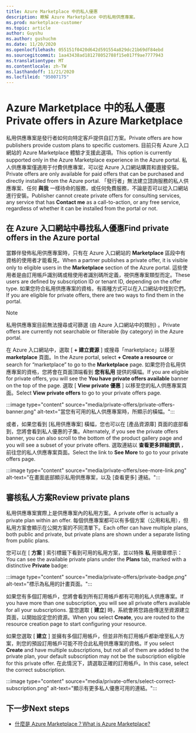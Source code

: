 ```yaml
---
title: Azure Marketplace 中的私人優惠
description: 瞭解 Azure Marketplace 中的私用供應專案。
ms.prod: marketplace-customer
ms.topic: article
author: Guyshu
ms.author: gushuchm
ms.date: 11/20/2020
ms.openlocfilehash: 055151f0420d642d591554a829dc21b69df84ebd
ms.sourcegitcommit: 1aa43438ad181278052788f15e017f9ae7777943
ms.translationtype: MT
ms.contentlocale: zh-TW
ms.lasthandoff: 11/21/2020
ms.locfileid: "95007175"
---
```

# <a name="private-offers-in-azure-marketplace"></a><span data-ttu-id="8af0c-103">Azure Marketplace 中的私人優惠</span><span class="sxs-lookup"><span data-stu-id="8af0c-103">Private offers in Azure Marketplace</span></span>

<span data-ttu-id="8af0c-104">私用供應專案是發行者如何向特定客戶提供自訂方案。</span><span class="sxs-lookup"><span data-stu-id="8af0c-104">Private offers are how publishers provide custom plans to specific customers.</span></span> <span data-ttu-id="8af0c-105">目前只有 Azure 入口網站的 Azure Marketplace 體驗才支援此選項。</span><span class="sxs-lookup"><span data-stu-id="8af0c-105">This option is currently supported only in the Azure Marketplace experience in the Azure portal.</span></span> <span data-ttu-id="8af0c-106">私人供應專案僅適用于付費供應專案，可以從 Azure 入口網站購買和直接安裝。</span><span class="sxs-lookup"><span data-stu-id="8af0c-106">Private offers are only available for paid offers that can be purchased and directly installed from the Azure portal.</span></span> <span data-ttu-id="8af0c-107">「發行者」無法建立諮詢服務的私人供應專案、任何 **與我** 一樣待命的服務，或任何免費服務，不論是否可以從入口網站進行安裝。</span><span class="sxs-lookup"><span data-stu-id="8af0c-107">Publisher cannot create private offers for consulting services, any service that has **Contact me** as a call-to-action, or any free service, regardless of whether it can be installed from the portal or not.</span></span>

## <a name="find-private-offers-in-the-azure-portal"></a><span data-ttu-id="8af0c-108">在 Azure 入口網站中尋找私人優惠</span><span class="sxs-lookup"><span data-stu-id="8af0c-108">Find private offers in the Azure portal</span></span>

<span data-ttu-id="8af0c-109">當夥伴發佈私用供應專案時，只有在 Azure 入口網站的 **Marketplace** 區段中有資格的使用者才能看見。</span><span class="sxs-lookup"><span data-stu-id="8af0c-109">When a partner publishes a private offer, it is visible only to eligible users in the **Marketplace** section of the Azure portal.</span></span> <span data-ttu-id="8af0c-110">這些使用者是由訂用帳戶識別碼或租使用者識別碼所定義，視供應專案類型而定。</span><span class="sxs-lookup"><span data-stu-id="8af0c-110">These users are defined by subscription ID or tenant ID, depending on the offer type.</span></span> <span data-ttu-id="8af0c-111">如果您符合私用供應專案的資格，有兩種方式可以在入口網站中找到它們。</span><span class="sxs-lookup"><span data-stu-id="8af0c-111">If you are eligible for  private offers, there are two ways to find them in the portal.</span></span>

> [!NOTE]
> <span data-ttu-id="8af0c-112">私用供應專案目前無法搜尋或可篩選 (由 Azure 入口網站中的類別) 。</span><span class="sxs-lookup"><span data-stu-id="8af0c-112">Private offers are currently not searchable or filterable (by category) in the Azure portal.</span></span>

<span data-ttu-id="8af0c-113">在 Azure 入口網站中，選取 [ **+ 建立資源** ] 或搜尋「marketplace」以移至 **marketplace** 頁面。</span><span class="sxs-lookup"><span data-stu-id="8af0c-113">In the Azure portal, select **+ Create a resource** or search for “marketplace” to go to the **Marketplace** page.</span></span> <span data-ttu-id="8af0c-114">如果您符合私用供應專案的資格，您將會在頁面頂端看到 **您有私用** 提供的橫幅。</span><span class="sxs-lookup"><span data-stu-id="8af0c-114">If you are eligible for private offers, you will see the **You have private offers available** banner on the top of the page.</span></span> <span data-ttu-id="8af0c-115">選取 [ **View private 優惠** ] 以移至您的私人供應專案頁面。</span><span class="sxs-lookup"><span data-stu-id="8af0c-115">Select **View private offers** to go to your private offers page.</span></span>

:::image type="content" source="media/private-offers/private-offers-banner.png" alt-text="當您有可用的私人供應專案時，所顯示的橫幅。":::

<span data-ttu-id="8af0c-117">或者，如果您看到 [私用供應專案] 橫幅，您也可以在 [產品資源庫] 頁面的底部看到，您將會看到私人優惠的子集。</span><span class="sxs-lookup"><span data-stu-id="8af0c-117">Alternately, if you see the private offers banner, you can also scroll to the bottom of the product gallery page and you will see a subset of your private offers.</span></span> <span data-ttu-id="8af0c-118">選取連結以 **查看更多詳細資訊** ，前往您的私人供應專案頁面。</span><span class="sxs-lookup"><span data-stu-id="8af0c-118">Select the link to **See More** to go to your private offers page.</span></span>

:::image type="content" source="media/private-offers/see-more-link.png" alt-text="在畫面底部顯示私用供應專案，以及 [查看更多] 連結。":::

## <a name="review-private-plans"></a><span data-ttu-id="8af0c-120">審核私人方案</span><span class="sxs-lookup"><span data-stu-id="8af0c-120">Review private plans</span></span>

<span data-ttu-id="8af0c-121">私用供應專案實際上是供應專案內的私用方案。</span><span class="sxs-lookup"><span data-stu-id="8af0c-121">A private offer is actually a private plan within an offer.</span></span> <span data-ttu-id="8af0c-122">每個供應專案都可以有多個方案（公用和私用），但私用方案會顯示在公開方案的不同清單下。</span><span class="sxs-lookup"><span data-stu-id="8af0c-122">Each offer can have multiple plans, both public and private, but private plans are shown under a separate listing from public plans.</span></span>

<span data-ttu-id="8af0c-123">您可以在 [ **方案** ] 索引標籤下看到可用的私用方案，並以特殊 **私** 用徽章標示：</span><span class="sxs-lookup"><span data-stu-id="8af0c-123">You can see the available private plans under the **Plans** tab, marked with a distinctive **Private** badge:</span></span>

:::image type="content" source="media/private-offers/private-badge.png" alt-text="標示為私用的計畫頁面。":::

<span data-ttu-id="8af0c-125">如果您有多個訂用帳戶，您將會看到所有訂用帳戶都有可用的私人供應專案。</span><span class="sxs-lookup"><span data-stu-id="8af0c-125">If you have more than one subscription, you will see all private offers available for all your subscriptions.</span></span> <span data-ttu-id="8af0c-126">當您選取 [ **建立**] 時，系統會將您路由傳送至資源建立頁面，以開始設定您的資源。</span><span class="sxs-lookup"><span data-stu-id="8af0c-126">When you select **Create**, you are routed to the resource creation page to start configuring your resource.</span></span>

<span data-ttu-id="8af0c-127">如果您選取 [ **建立** ] 並擁有多個訂用帳戶，但並非所有訂用帳戶都新增至私人方案，則您的預設訂用帳戶可能不符合此私用供應專案的資格。</span><span class="sxs-lookup"><span data-stu-id="8af0c-127">If you select **Create** and have multiple subscriptions, but not all of them are added to the private plan, your default subscription may not be the subscription eligible for this private offer.</span></span> <span data-ttu-id="8af0c-128">在此情況下，請選取正確的訂用帳戶。</span><span class="sxs-lookup"><span data-stu-id="8af0c-128">In this case, select the correct subscription.</span></span>

:::image type="content" source="media/private-offers/select-correct-subscription.png" alt-text="顯示有更多私人優惠可用的連結。":::

## <a name="next-steps"></a><span data-ttu-id="8af0c-130">下一步</span><span class="sxs-lookup"><span data-stu-id="8af0c-130">Next steps</span></span>

- [<span data-ttu-id="8af0c-131">什麼是 Azure Marketplace？</span><span class="sxs-lookup"><span data-stu-id="8af0c-131">What is Azure Marketplace?</span></span>](azure-marketplace-overview.md)
